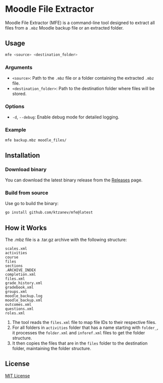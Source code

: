 # Moodle File Extractor

Moodle File Extractor (MFE) is a command-line tool designed to extract all files from a `.mbz` Moodle backup file or an extracted folder.

## Usage
```bash
mfe <source> <destination_folder>
```

### Arguments
- `<source>`: Path to the `.mbz` file or a folder containing the extracted `.mbz` file.
- `<destination_folder>`: Path to the destination folder where files will be stored.

### Options
- `-d`, `--debug`: Enable debug mode for detailed logging.

### Example
```bash
mfe backup.mbz moodle_files/
```

## Installation

### Download binary
You can download the latest binary release from the [Releases](https://github.com/ktzanev/mfe/releases) page.

### Build from source

Use go to build the binary:
```bash
go install github.com/ktzanev/mfe@latest
```

## How it Works
The .mbz file is a .tar.gz archive with the following structure:
```
scales.xml
activities
course
files
sections
.ARCHIVE_INDEX
completion.xml
files.xml
grade_history.xml
gradebook.xml
groups.xml
moodle_backup.log
moodle_backup.xml
outcomes.xml
questions.xml
roles.xml
```
1. The tool reads the `files.xml` file to map file IDs to their respective files. 
2. For all folders in `activities` folder that has a name starting with `folder_`, it processes the `folder.xml` and `inforef.xml` files to get the folder structure.
3. It then copies the files that are in the `files` folder to the destination folder, maintaining the folder structure.

## License

[MIT License](LICENSE)